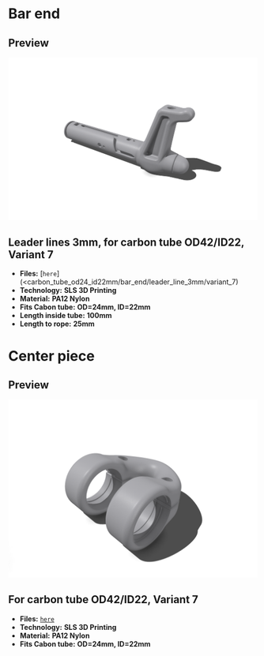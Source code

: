 # Bar end

## Preview

![bar end](<carbon_tube_od24_id22mm/bar_end/leader_line_3mm/variant_7/bar-end_sls.png>)

## Leader lines 3mm, for carbon tube OD42/ID22, Variant 7

- **Files:** [`here`](<carbon_tube_od24_id22mm/bar_end/leader_line_3mm/variant_7)
- **Technology:** **SLS 3D Printing**
- **Material:** **PA12 Nylon**
- **Fits Cabon tube:** **OD=24mm, ID=22mm**
- **Length inside tube:** **100mm**
- **Length to rope:** **25mm**


# Center piece

## Preview

![center piece](carbon_tube_od24_id22mm/bar_center_piece/variant_7/bar-center-piece_sls_m3.png)

## For carbon tube OD42/ID22, Variant 7

- **Files:** [`here`](carbon_tube_od24_id22mm/bar_center_piece/variant_7/bar-center-piece_sls_m3.png)
- **Technology:** **SLS 3D Printing**
- **Material:** **PA12 Nylon**
- **Fits Cabon tube:** **OD=24mm, ID=22mm**
